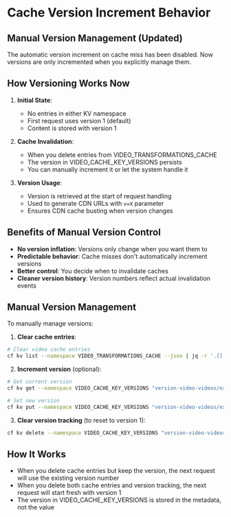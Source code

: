 # Cache Version Increment Behavior

## Manual Version Management (Updated)

The automatic version increment on cache miss has been disabled. Now versions are only incremented when you explicitly manage them.

## How Versioning Works Now

1. **Initial State**:
   - No entries in either KV namespace
   - First request uses version 1 (default)
   - Content is stored with version 1

2. **Cache Invalidation**:
   - When you delete entries from VIDEO_TRANSFORMATIONS_CACHE
   - The version in VIDEO_CACHE_KEY_VERSIONS persists
   - You can manually increment it or let the system handle it

3. **Version Usage**:
   - Version is retrieved at the start of request handling
   - Used to generate CDN URLs with `v=X` parameter
   - Ensures CDN cache busting when version changes

## Benefits of Manual Version Control

- **No version inflation**: Versions only change when you want them to
- **Predictable behavior**: Cache misses don't automatically increment versions
- **Better control**: You decide when to invalidate caches
- **Cleaner version history**: Version numbers reflect actual invalidation events

## Manual Version Management

To manually manage versions:

1. **Clear cache entries**:
```bash
# Clear video cache entries
cf kv list --namespace VIDEO_TRANSFORMATIONS_CACHE --json | jq -r '.[].name' | xargs -I {} cf kv delete --namespace VIDEO_TRANSFORMATIONS_CACHE "{}"
```

2. **Increment version** (optional):
```bash
# Get current version
cf kv get --namespace VIDEO_CACHE_KEY_VERSIONS "version-video-videos/example.mp4-derivative-desktop"

# Set new version
cf kv put --namespace VIDEO_CACHE_KEY_VERSIONS "version-video-videos/example.mp4-derivative-desktop" '{"version":2,"createdAt":1234567890,"updatedAt":1234567890}' --metadata '{"version":2,"createdAt":1234567890,"updatedAt":1234567890}'
```

3. **Clear version tracking** (to reset to version 1):
```bash
cf kv delete --namespace VIDEO_CACHE_KEY_VERSIONS "version-video-videos/example.mp4-derivative-desktop"
```

## How It Works

- When you delete cache entries but keep the version, the next request will use the existing version number
- When you delete both cache entries and version tracking, the next request will start fresh with version 1
- The version in VIDEO_CACHE_KEY_VERSIONS is stored in the metadata, not the value